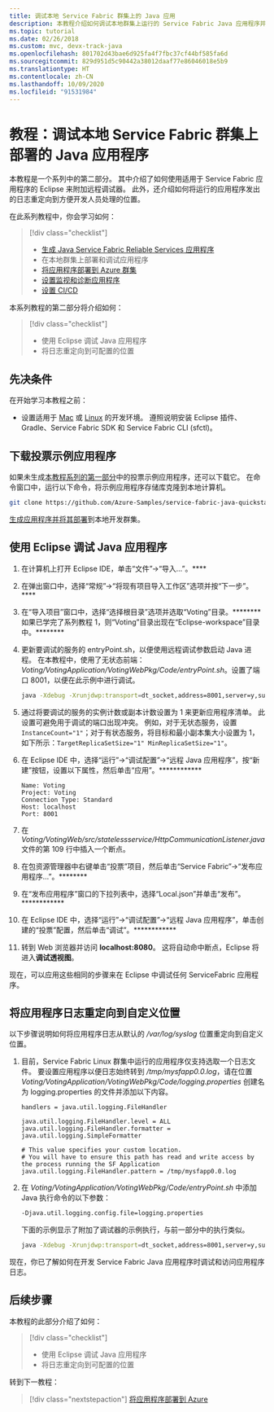 ```yaml
---
title: 调试本地 Service Fabric 群集上的 Java 应用
description: 本教程介绍如何调试本地群集上运行的 Service Fabric Java 应用程序并获取其日志。
ms.topic: tutorial
ms.date: 02/26/2018
ms.custom: mvc, devx-track-java
ms.openlocfilehash: 801702d43bae6d925fa4f7fbc37cf44bf585fa6d
ms.sourcegitcommit: 829d951d5c90442a38012daaf77e86046018e5b9
ms.translationtype: HT
ms.contentlocale: zh-CN
ms.lasthandoff: 10/09/2020
ms.locfileid: "91531984"
---
```

# <a name="tutorial-debug-a-java-application-deployed-on-a-local-service-fabric-cluster"></a>教程：调试本地 Service Fabric 群集上部署的 Java 应用程序

本教程是一个系列中的第二部分。 其中介绍了如何使用适用于 Service Fabric 应用程序的 Eclipse 来附加远程调试器。 此外，还介绍如何将运行的应用程序发出的日志重定向到方便开发人员处理的位置。

在此系列教程中，你会学习如何：
> [!div class="checklist"]
> * [生成 Java Service Fabric Reliable Services 应用程序](service-fabric-tutorial-create-java-app.md)
> * 在本地群集上部署和调试应用程序
> * [将应用程序部署到 Azure 群集](service-fabric-tutorial-java-deploy-azure.md)
> * [设置监视和诊断应用程序](service-fabric-tutorial-java-elk.md)
> * [设置 CI/CD](service-fabric-tutorial-java-jenkins.md)


本系列教程的第二部分将介绍如何：
> [!div class="checklist"]
> * 使用 Eclipse 调试 Java 应用程序
> * 将日志重定向到可配置的位置


## <a name="prerequisites"></a>先决条件

在开始学习本教程之前：

* 设置适用于 [Mac](service-fabric-get-started-mac.md) 或 [Linux](service-fabric-get-started-linux.md) 的开发环境。 遵照说明安装 Eclipse 插件、Gradle、Service Fabric SDK 和 Service Fabric CLI (sfctl)。

## <a name="download-the-voting-sample-application"></a>下载投票示例应用程序

如果未生成[本教程系列的第一部分](service-fabric-tutorial-create-java-app.md)中的投票示例应用程序，还可以下载它。 在命令窗口中，运行以下命令，将示例应用程序存储库克隆到本地计算机。

```bash
git clone https://github.com/Azure-Samples/service-fabric-java-quickstart
```

[生成应用程序并将其部署](service-fabric-tutorial-create-java-app.md#deploy-application-to-local-cluster)到本地开发群集。

## <a name="debug-java-application-using-eclipse"></a>使用 Eclipse 调试 Java 应用程序

1. 在计算机上打开 Eclipse IDE，单击“文件”->“导入...”。****

2. 在弹出窗口中，选择“常规”->“将现有项目导入工作区”选项并按“下一步”。****

3. 在“导入项目”窗口中，选择“选择根目录”选项并选取“Voting”目录。******** 如果已学完了系列教程 1，则“Voting”目录出现在“Eclipse-workspace”目录中。********

4. 更新要调试的服务的 entryPoint.sh，以便使用远程调试参数启动 Java 进程。 在本教程中，使用了无状态前端：*Voting/VotingApplication/VotingWebPkg/Code/entryPoint.sh*。设置了端口 8001，以便在此示例中进行调试。

    ```bash
    java -Xdebug -Xrunjdwp:transport=dt_socket,address=8001,server=y,suspend=n -Djava.library.path=$LD_LIBRARY_PATH -jar VotingWeb.jar
    ```

5. 通过将要调试的服务的实例计数或副本计数设置为 1 来更新应用程序清单。 此设置可避免用于调试的端口出现冲突。 例如，对于无状态服务，设置 ``InstanceCount="1"``；对于有状态服务，将目标和最小副本集大小设置为 1，如下所示：``TargetReplicaSetSize="1" MinReplicaSetSize="1"``。

6. 在 Eclipse IDE 中，选择“运行”->“调试配置”->“远程 Java 应用程序”，按“新建”按钮，设置以下属性，然后单击“应用”。************

    ```
    Name: Voting
    Project: Voting
    Connection Type: Standard
    Host: localhost
    Port: 8001
    ```

7. 在 *Voting/VotingWeb/src/statelessservice/HttpCommunicationListener.java* 文件的第 109 行中插入一个断点。

8. 在包资源管理器中右键单击“投票”项目，然后单击“Service Fabric”->“发布应用程序...”。********

9. 在“发布应用程序”窗口的下拉列表中，选择“Local.json”并单击“发布”。************

10. 在 Eclipse IDE 中，选择“运行”->“调试配置”->“远程 Java 应用程序”，单击创建的“投票”配置，然后单击“调试”。************

11. 转到 Web 浏览器并访问 **localhost:8080**。 这将自动命中断点，Eclipse 将进入**调试透视图**。

现在，可以应用这些相同的步骤来在 Eclipse 中调试任何 ServiceFabric 应用程序。

## <a name="redirect-application-logs-to-custom-location"></a>将应用程序日志重定向到自定义位置

以下步骤说明如何将应用程序日志从默认的 */var/log/syslog* 位置重定向到自定义位置。

1. 目前，Service Fabric Linux 群集中运行的应用程序仅支持选取一个日志文件。 要设置应用程序以便日志始终转到 */tmp/mysfapp0.0.log*，请在位置 *Voting/VotingApplication/VotingWebPkg/Code/logging.properties* 创建名为 logging.properties 的文件并添加以下内容。

    ```
    handlers = java.util.logging.FileHandler

    java.util.logging.FileHandler.level = ALL
    java.util.logging.FileHandler.formatter = java.util.logging.SimpleFormatter

    # This value specifies your custom location.
    # You will have to ensure this path has read and write access by the process running the SF Application
    java.util.logging.FileHandler.pattern = /tmp/mysfapp0.0.log
    ```

2. 在 *Voting/VotingApplication/VotingWebPkg/Code/entryPoint.sh* 中添加 Java 执行命令的以下参数：

    ```bash
    -Djava.util.logging.config.file=logging.properties
    ```

    下面的示例显示了附加了调试器的示例执行，与前一部分中的执行类似。

    ```bash
    java -Xdebug -Xrunjdwp:transport=dt_socket,address=8001,server=y,suspend=n -Djava.library.path=$LD_LIBRARY_PATH -Djava.util.logging.config.file=logging.properties -jar VotingWeb.jar
    ```

现在，你已了解如何在开发 Service Fabric Java 应用程序时调试和访问应用程序日志。

## <a name="next-steps"></a>后续步骤

本教程的此部分介绍了如何：

> [!div class="checklist"]
> * 使用 Eclipse 调试 Java 应用程序
> * 将日志重定向到可配置的位置

转到下一教程：
> [!div class="nextstepaction"]
> [将应用程序部署到 Azure](service-fabric-tutorial-java-deploy-azure.md)